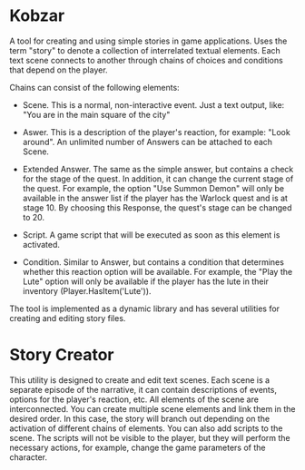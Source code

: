 # Kobzar
A tool for creating and using simple stories in game applications. Uses the term "story" to denote a collection of interrelated textual elements. Each text scene connects to another through chains of choices and conditions that depend on the player.

Chains can consist of the following elements:
- Scene. This is a normal, non-interactive event. Just a text output, like: "You are in the main square of the city"

- Aswer. This is a description of the player's reaction, for example: "Look around". An unlimited number of Answers can be attached to each Scene.

- Extended Answer. The same as the simple answer, but contains a check for the stage of the quest. In addition, it can change the current stage of the quest. For example, the option "Use Summon Demon" will only be available in the answer list if the player has the Warlock quest and is at stage 10. By choosing this Response, the quest's stage can be changed to 20.

- Script. A game script that will be executed as soon as this element is activated.

- Condition. Similar to Answer, but contains a condition that determines whether this reaction option will be available. For example, the "Play the Lute" option will only be available if the player has the lute in their inventory (Player.HasItem('Lute')).

The tool is implemented as a dynamic library and has several utilities for creating and editing story files.

# Story Creator
This utility is designed to create and edit text scenes. Each scene is a separate episode of the narrative, it can contain descriptions of events, options for the player's reaction, etc. All elements of the scene are interconnected. You can create multiple scene elements and link them in the desired order. In this case, the story will branch out depending on the activation of different chains of elements. You can also add scripts to the scene. The scripts will not be visible to the player, but they will perform the necessary actions, for example, change the game parameters of the character.
